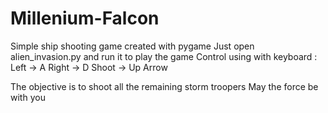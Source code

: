 # Millenium-Falcon
Simple ship shooting game created with pygame
Just open alien_invasion.py and run it to play the game
Control using with keyboard : 
Left  -> A
Right -> D
Shoot -> Up Arrow

The objective is to shoot all the remaining storm troopers
May the force be with you
                               
